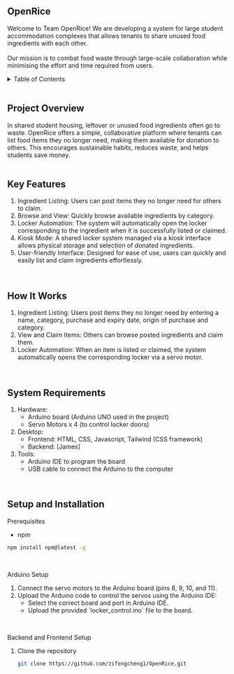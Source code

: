 ## OpenRice
Welcome to Team OpenRice! We are developing a system for large student accommodation complexes that allows tenants to share unused food ingredients with each other. 
<br><br>Our mission is to combat food waste through large-scale collaboration while minimising the effort and time required from users.
<br />

<!-- TABLE OF CONTENTS -->
<details>
  <summary>Table of Contents</summary>
  <ol>
    <li>
      <a href="project-overview">Project Overview</a>
    </li>
    <li>
      <a href="#key-features">Key Features</a>
    </li>
    <li>
      <a href="#how-it-works">How It Works</a>
      <ul>
        <li><a href="#system-requirements">System Requirements</a></li>
        <li><a href="#setup-and-installation">Setup and Installation</a></li>
      </ul>
    </li>
  </ol>
</details>
<br />

## Project Overview
In shared student housing, leftover or unused food ingredients often go to waste. OpenRice offers a simple, collaborative platform where tenants can list food items they no longer need, making them available for donation to others. This encourages sustainable habits, reduces waste, and helps students save money.
<br />
<br />

## Key Features
<ol>
  <li>
    Ingredient Listing: Users can post items they no longer need for others to claim.
  </li>
  <li>
    Browse and View: Quickly browse available ingredients by category.
  </li>
  <li>
    Locker Automation: The system will automatically open the locker corresponding to the ingredient when it is successfully listed or claimed.
  </li>
  <li>
    Kiosk Mode: A shared locker system managed via a kiosk interface allows physical storage and selection of donated ingredients.
  </li>
  <li>
    User-friendly Interface: Designed for ease of use, users can quickly and easily list and claim ingredients effortlessly.
  </li>
</ol>
<br />

## How It Works
<ol>
  <li>
    Ingredient Listing: Users post items they no longer need by entering a name, category, purchase and expiry date, origin of purchase and category.
  </li>
  <li>
    View and Claim Items: Others can browse posted ingredients and claim them.
  </li>
  <li>
    Locker Automation: When an item is listed or claimed, the system automatically opens the corresponding locker via a servo motor.
  </li>
</ol>
<br />

## System Requirements
<ol>
  <li>
    Hardware:
    <ul>
      <li>
        Arduino board (Arduino UNO used in the project)
      </li>
      <li>
        Servo Motors x 4 (to control locker doors)
      </li>      
    </ul>
  </li>
  <li>
    Desktop:
    <ul>
      <li>
        Frontend: HTML, CSS, Javascript, Tailwind (CSS framework)
      </li>
      <li>
        Backend: [James]
      </li>
    </ul>
  </li>
  <li>
    Tools:
    <ul>
      <li>
        Arduino IDE to program the board
      </li>
      <li>
        USB cable to connect the Arduino to the computer
      </li>
    </ul>
  </li>
</ol>
<br />

## Setup and Installation
Prerequisites
* npm
```sh
npm install npm@latest -g
```
<br>

Arduino Setup
<ol>
  <li>
    Connect the servo motors to the Arduino board (pins 8, 9, 10, and 11).
  </li>
  <li>
    Upload the Arduino code to control the servos using the Arduino IDE:
    <ul>
      <li>
        Select the correct board and port in Arduino IDE.
      </li>
      <li>
        Upload the provided `locker_control.ino` file to the board.
      </li>
    </ul>
  </li>
</ol>
<br>

Backend and Frontend Setup
1. Clone the repository
   ```sh
   git clone https://github.com/zifengcheng1/OpenRice.git
   ```


